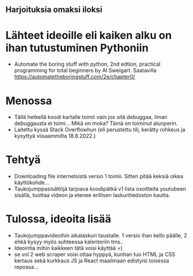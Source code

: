 ## Harjoituksia omaksi iloksi

# Lähteet ideoille eli kaiken alku on ihan tutustuminen Pythoniin
 - Automate the boring stuff with python, 2nd edtion, practical programming for total beginners by Al Sweigart. 
 Saatavilla https://automatetheboringstuff.com/2e/chapter0/




 # Menossa
 - Tällä hetkellä koodi kartalle toimii vain jos sitä debuggaa, ilman debuggausta ei toimi... Mikä on moka? Tämä on toiminut alunperin.
 - Laitettu kyssä Stack Overflowhun (eli perustettu tili, kerätty rohkeus ja kysyttyä viisaammilta 18.8.2022.)
 

 # Tehtyä

 - Downloading file internetsistä versio 1 toimii. Sitten pitää keksiä oikea käyttökohde...
 - Taukojumppasisältöjä tarjoava koodipätkä v1 lista osoitteita youtubeen sisällä, tuottaa videon ja etenee erillisen laskuritiedoston kautta.

 # Tulossa, ideoita lisää

 - Taukojumppavideoihin aikalaskuri taustalle. 1 versio ihan kello päälle, 2 ehkä kysyy myös suhteessa kalenteriin tms..
 - Ideointia mihin kaikkeen tätä voisi käyttää =)
 - se vol 2 web scraper voisi ottaa hyppyä, kunhan tuo HTML ja CSS kertaus sekä kurkkaus JS ja React maailmaan edistyisi toisessa repossa...
